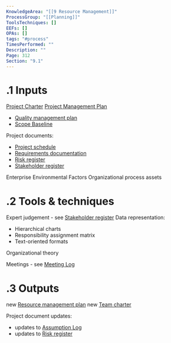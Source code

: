 ```yaml
---
KnowledgeArea: "[[9 Resource Management]]"
ProcessGroup: "[[Planning]]"
ToolsTechniques: []
EEFs: []
OPAs: []
tags: "#process"
TimesPerformed: ""
Description: ""
Page: 312
Section: "9.1"
---
```

# .1 Inputs
[Project Charter](Project%20Charter.md)
[Project Management Plan](Project%20Management%20Plan.md)
* [Quality management plan](Quality%20management%20plan.md)
* [Scope Baseline](Scope%20Baseline.md)

Project documents:
* [Project schedule](Project%20schedule.md)
* [Requirements documentation](Requirements%20documentation.md)
* [Risk register](Risk%20register.md)
* [Stakeholder register](Stakeholder%20register.md)

Enterprise Environmental Factors
Organizational process assets

# .2 Tools & techniques
Expert judgement - see [Stakeholder register](Stakeholder%20register.md)
Data representation:
* Hierarchical charts
* Responsibility assignment matrix
* Text-oriented formats

Organizational theory

Meetings - see [Meeting Log](Meeting%20Log.md)

# .3 Outputs
new [Resource management plan](Resource%20management%20plan.md)
new [Team charter](Team%20charter.md)

Project document updates:
* updates to [Assumption Log](Assumption%20Log.md)
* updates to [Risk register](Risk%20register.md)


